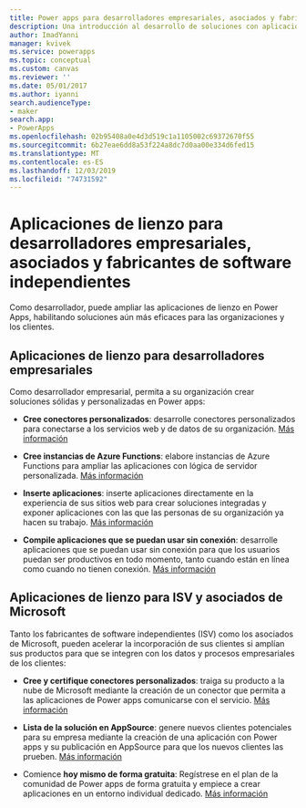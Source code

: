 ```yaml
---
title: Power apps para desarrolladores empresariales, asociados y fabricantes de software independientes | Microsoft Docs
description: Una introducción al desarrollo de soluciones con aplicaciones de lienzo.
author: ImadYanni
manager: kvivek
ms.service: powerapps
ms.topic: conceptual
ms.custom: canvas
ms.reviewer: ''
ms.date: 05/01/2017
ms.author: iyanni
search.audienceType:
- maker
search.app:
- PowerApps
ms.openlocfilehash: 02b95408a0e4d3d519c1a1105002c69372670f55
ms.sourcegitcommit: 6b27eae6dd8a53f224a8dc7d0aa00e334d6fed15
ms.translationtype: MT
ms.contentlocale: es-ES
ms.lasthandoff: 12/03/2019
ms.locfileid: "74731592"
---
```

# <a name="canvas-apps-for-enterprise-developers-partners-and-isvs"></a>Aplicaciones de lienzo para desarrolladores empresariales, asociados y fabricantes de software independientes

Como desarrollador, puede ampliar las aplicaciones de lienzo en Power Apps, habilitando soluciones aún más eficaces para las organizaciones y los clientes.

## <a name="canvas-apps-for-enterprise-developers"></a>Aplicaciones de lienzo para desarrolladores empresariales

Como desarrollador empresarial, permita a su organización crear soluciones sólidas y personalizadas en Power apps:

- **Cree conectores personalizados**: desarrolle conectores personalizados para conectarse a los servicios web y de datos de su organización. [Más información](https://docs.microsoft.com/connectors/custom-connectors/)

- **Cree instancias de Azure Functions**: elabore instancias de Azure Functions para ampliar las aplicaciones con lógica de servidor personalizada. [Más información](https://docs.microsoft.com/azure/azure-functions/app-service-export-api-to-powerapps-and-flow)

- **Inserte aplicaciones**: inserte aplicaciones directamente en la experiencia de sus sitios web para crear soluciones integradas y exponer aplicaciones con las que las personas de su organización ya hacen su trabajo. [Más información](embed-apps-dev.md)

- **Compile aplicaciones que se puedan usar sin conexión**: desarrolle aplicaciones que se puedan usar sin conexión para que los usuarios puedan ser productivos en todo momento, tanto cuando están en línea como cuando no tienen conexión. [Más información](offline-apps.md)

## <a name="canvas-apps-for-isvs-and-microsoft-partners"></a>Aplicaciones de lienzo para ISV y asociados de Microsoft

Tanto los fabricantes de software independientes (ISV) como los asociados de Microsoft, pueden acelerar la incorporación de sus clientes si amplían sus productos para que se integren con los datos y procesos empresariales de los clientes:

- **Cree y certifique conectores personalizados**: traiga su producto a la nube de Microsoft mediante la creación de un conector que permita a las aplicaciones de Power apps comunicarse con el servicio. [Más información](https://docs.microsoft.com/connectors/custom-connectors/submit-certification)

- **Lista de la solución en AppSource**: genere nuevos clientes potenciales para su empresa mediante la creación de una aplicación con Power apps y su publicación en AppSource para que los nuevos clientes las prueben. [Más información](dev-appsource-test-drive.md)

- Comience **hoy mismo de forma gratuita**: Regístrese en el plan de la comunidad de Power apps de forma gratuita y empiece a crear aplicaciones en un entorno individual dedicado. [Más información](../dev-community-plan.md)
